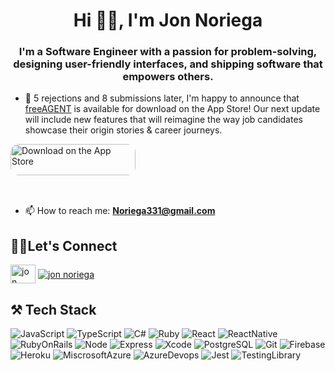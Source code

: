 <h1 align="center">Hi 👋🏼, I'm Jon Noriega</h1>

<h3 align="center">I'm a Software Engineer with a passion for problem-solving, designing user-friendly interfaces, and shipping software that empowers others.</h3>

- 🎉 5 rejections and 8 submissions later, I'm happy to announce that [freeAGENT](https://apps.apple.com/us/app/freeagent-io/id1559473000) is available for download on the App Store! Our next update will include new features that will reimagine the way job candidates showcase their origin stories & career journeys. 

<a href="https://apps.apple.com/us/app/freeagent-io/id1559473000?itsct=apps_box_badge&amp;itscg=30200" style="display: inline-block; overflow: hidden; border-radius: 13px; width: 250px; height: 83px;"><img src="https://tools.applemediaservices.com/api/badges/download-on-the-app-store/black/en-us?size=250x83&amp;releaseDate=1625616000&h=21c311ac2bf46f56389e5b11fbb63230" alt="Download on the App Store" style="border-radius: 13px; width: 200px; height: 50px;"></a>

- 📫 How to reach me: **Noriega331@gmail.com**

<h2 align="left">🤝🏼Let's Connect</h2>

<a href="https://www.linkedin.com/in/jonathannoriega" target="blank"><img align="center" src="https://cdn.jsdelivr.net/npm/simple-icons@3.0.1/icons/linkedin.svg" alt="jon noriega" height="30" width="40" /></a>
<a href="https://www.codewars.com/users/Johnny%20Ocean" target="blank"><img align="center" src="https://www.codewars.com/users/Johnny%20Ocean/badges/micro" alt="jon noriega" /></a>

<h2 align="left">⚒️ Tech Stack</h2>

![JavaScript](https://img.shields.io/badge/JavaScript-blue?logo=JavaScript&label=Code)
![TypeScript](https://img.shields.io/badge/TypeScript-blue?logo=TypeScript&label=Code)
![C#](https://img.shields.io/badge/CSharp-blue?logo=CSharp&label=Code)
![Ruby](https://img.shields.io/badge/Ruby-blue?logo=Ruby&label=Code)
![React](https://img.shields.io/badge/React-blue?logo=React&label=Code)
![ReactNative](https://img.shields.io/badge/ReactNative-blue?logo=React&label=Code)
![RubyOnRails](https://img.shields.io/badge/RoR-blue?logo=RubyOnRails&label=Code)
![Node](https://img.shields.io/badge/Node.js-blue?logo=Node.js&label=Code)
![Express](https://img.shields.io/badge/Expresss-blue?logo=Express&label=Code)
![Xcode](https://img.shields.io/badge/Xcode-green?logo=Xcode&label=Tools)
![PostgreSQL](https://img.shields.io/badge/PostgreSQL-green?logo=PostgreSQL&label=Tools)
![Git](https://img.shields.io/badge/Git-yellow?logo=Git&label=Cloud)
![Firebase](https://img.shields.io/badge/Firebase-yellow?logo=Firebase&label=Cloud)
![Heroku](https://img.shields.io/badge/Heroku-yellow?logo=Heroku&label=Cloud)
![MiscrosoftAzure](https://img.shields.io/badge/MicrosoftAzure-yellow?logo=MicrosoftAzure&label=Cloud)
![AzureDevops](https://img.shields.io/badge/AzureDevOps-yellow?logo=AzureDevOps&label=Cloud)
![Jest](https://img.shields.io/badge/Jest-red?logo=Jest&label=Testing)
![TestingLibrary](https://img.shields.io/badge/TestingLibrary-red?logo=TestingLibrary&label=Testing)

